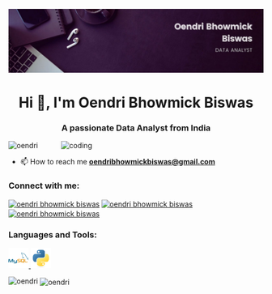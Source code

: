 ![logo](https://github.com/oendri/oendri/blob/main/Simple%20Work%20LinkedIn%20Banner.jpg)
<h1 align="center">Hi 👋, I'm Oendri Bhowmick Biswas</h1>
<h3 align="center">A passionate Data Analyst from India</h3>

<img align="right" alt="coding" width="400" src="https://miro.medium.com/v2/resize:fit:1400/0*yBvA5CnEX3Sd4aod.gif">

<p align="left"> <img src="https://komarev.com/ghpvc/?username=oendri&label=Profile%20views&color=0e75b6&style=flat" alt="oendri" /> </p>

- 📫 How to reach me **oendribhowmickbiswas@gmail.com**

<h3 align="left">Connect with me:</h3>
<p align="left">
<a href="https://linkedin.com/in/oendri bhowmick biswas" target="blank"><img align="center" src="https://raw.githubusercontent.com/rahuldkjain/github-profile-readme-generator/master/src/images/icons/Social/linked-in-alt.svg" alt="oendri bhowmick biswas" height="30" width="40" /></a>
<a href="https://fb.com/oendri bhowmick biswas" target="blank"><img align="center" src="https://raw.githubusercontent.com/rahuldkjain/github-profile-readme-generator/master/src/images/icons/Social/facebook.svg" alt="oendri bhowmick biswas" height="30" width="40" /></a>
<a href="https://instagram.com/oendri bhowmick biswas" target="blank"><img align="center" src="https://raw.githubusercontent.com/rahuldkjain/github-profile-readme-generator/master/src/images/icons/Social/instagram.svg" alt="oendri bhowmick biswas" height="30" width="40" /></a>
</p>

<h3 align="left">Languages and Tools:</h3>
<p align="left"> <a href="https://www.mysql.com/" target="_blank" rel="noreferrer"> <img src="https://raw.githubusercontent.com/devicons/devicon/master/icons/mysql/mysql-original-wordmark.svg" alt="mysql" width="40" height="40"/> </a> <a href="https://www.python.org" target="_blank" rel="noreferrer"> <img src="https://raw.githubusercontent.com/devicons/devicon/master/icons/python/python-original.svg" alt="python" width="40" height="40"/> </a> </p>

<p><img align="left" src="https://github-readme-stats.vercel.app/api/top-langs?username=oendri&show_icons=true&locale=en&layout=compact" alt="oendri" /></p>

<p>&nbsp;<img align="center" src="https://github-readme-stats.vercel.app/api?username=oendri&show_icons=true&locale=en" alt="oendri" /></p>
